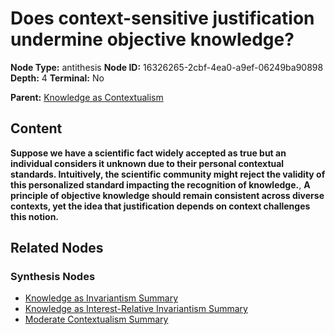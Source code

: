 # Does context-sensitive justification undermine objective knowledge?

**Node Type:** antithesis
**Node ID:** 16326265-2cbf-4ea0-a9ef-06249ba90898
**Depth:** 4
**Terminal:** No

**Parent:** [Knowledge as Contextualism](knowledge-as-contextualism-synthesis-df0c89d7-77c8-4a42-945e-76871c82d0e1.md)

## Content

**Suppose we have a scientific fact widely accepted as true but an individual considers it unknown due to their personal contextual standards. Intuitively, the scientific community might reject the validity of this personalized standard impacting the recognition of knowledge.**, **A principle of objective knowledge should remain consistent across diverse contexts, yet the idea that justification depends on context challenges this notion.**

## Related Nodes

### Synthesis Nodes

- [Knowledge as Invariantism Summary](knowledge-as-invariantism-summary-synthesis-3f9cd9d4-d7d6-48ec-b9ff-20c6bd217da1.md)
- [Knowledge as Interest-Relative Invariantism Summary](knowledge-as-interest-relative-invariantism-summary-synthesis-07d6b80e-49f3-424c-b239-e8b733ad0c86.md)
- [Moderate Contextualism Summary](moderate-contextualism-summary-synthesis-db074e0e-9d86-4add-8839-dbe9fefc925f.md)
